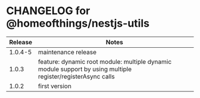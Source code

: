 # CHANGELOG for @homeofthings/nestjs-utils

| Release | Notes                                                                                                        |
| ------- | ------------------------------------------------------------------------------------------------------------ |
| 1.0.4-5 | maintenance release                                                                                          |
| 1.0.3   | feature: dynamic root module: multiple dynamic module support by using multiple register/registerAsync calls |
| 1.0.2   | first version                                                                                                |
